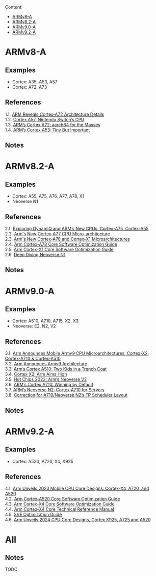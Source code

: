 Content:
* [ARMv8-A](#ARMv8-A)
* [ARMv8.2-A](#ARMv82-A)
* [ARMv9.0-A](#ARMv90-A)
* [ARMv9.2-A](#ARMv92-A)


# ARMv8-A

## Examples

* Cortex: A35, A53, A57
* Cortex: A72, A73

## References

1.1. [ARM Reveals Cortex-A72 Architecture Details](https://www.anandtech.com/show/9184/arm-reveals-cortex-a72-architecture-details)<br/>
1.2. [Cortex A57, Nintendo Switch’s CPU](https://chipsandcheese.com/2023/12/12/cortex-a57-nintendo-switchs-cpu/)<br/>
1.3. [ARM’s Cortex A72: aarch64 for the Masses](https://chipsandcheese.com/2023/11/10/arms-cortex-a72-aarch64-for-the-masses/)<br/>
1.4. [ARM’s Cortex A53: Tiny But Important](https://chipsandcheese.com/2023/05/28/arms-cortex-a53-tiny-but-important/)

## Notes



# ARMv8.2-A

## Examples

* Cortex: A55, A75, A76, A77, A78, X1
* Neoverse N1

## References

2.1. [Exploring DynamIQ and ARM’s New CPUs: Cortex-A75, Cortex-A55](https://www.anandtech.com/show/11441/dynamiq-and-arms-new-cpus-cortex-a75-a55)<br/>
2.2. [Arm's New Cortex-A77 CPU Micro-architecture](https://www.anandtech.com/show/14384/arm-announces-cortexa77-cpu-ip)<br/>
2.3. [Arm's New Cortex-A78 and Cortex-X1 Microarchitectures](https://www.anandtech.com/show/15813/arm-cortex-a78-cortex-x1-cpu-ip-diverging)<br/>
2.4. [Arm Cortex-A78 Core Software Optimization Guide](https://developer.arm.com/documentation/102160/latest/)<br/>
2.5. [Arm Cortex-X1 Core Software Optimization Guide](https://documentation-service.arm.com/static/5f15a74720b7cf4bc5247c06)<br/>
2.6. [Deep Diving Neoverse N1](https://chipsandcheese.com/2021/10/22/deep-diving-neoverse-n1/)

## Notes


# ARMv9.0-A

## Examples

* Cortex: A510, A710, A715, X2, X3
* Neoverse: E2, N2, V2

## References

3.1. [Arm Announces Mobile Armv9 CPU Microarchitectures: Cortex-X2, Cortex-A710 & Cortex-A510](https://www.anandtech.com/show/16693/arm-announces-mobile-armv9-cpu-microarchitectures-cortexx2-cortexa710-cortexa510)<br/>
3.2. [Arm Announces Armv9 Architecture](https://www.anandtech.com/show/16584/arm-announces-armv9-architecture)<br/>
3.3. [Arm’s Cortex A510: Two Kids in a Trench Coat](https://chipsandcheese.com/2023/10/01/arms-cortex-a510-two-kids-in-a-trench-coat/)<br/>
3.4. [Cortex X2: Arm Aims High](https://chipsandcheese.com/2023/10/27/cortex-x2-arm-aims-high/)<br/>
3.5. [Hot Chips 2023: Arm’s Neoverse V2](https://chipsandcheese.com/2023/09/11/hot-chips-2023-arms-neoverse-v2/)<br/>
3.6. [ARM’s Cortex A710: Winning by Default](https://chipsandcheese.com/2023/08/11/arms-cortex-a710-winning-by-default/)<br/>
3.7. [ARM’s Neoverse N2: Cortex A710 for Servers](https://chipsandcheese.com/2023/08/18/arms-neoverse-n2-cortex-a710-for-servers/)<br/>
3.8. [Correction for A710/Neoverse N2’s FP Scheduler Layout](https://chipsandcheese.com/2023/08/19/correction-for-a710-neoverse-n2s-fp-scheduler-layout/)<br/>

## Notes



# ARMv9.2-A

## Examples

* Cortex: A520, A720, X4, X925

## References

4.1. [Arm Unveils 2023 Mobile CPU Core Designs: Cortex-X4, A720, and A520](https://www.anandtech.com/show/18871/arm-unveils-armv92-mobile-architecture-cortex-x4-a720-and-a520-64bit-exclusive)<br/>
4.2. [Arm Cortex-A520 Core Software Optimization Guide](https://developer.arm.com/documentation/PJDOC-1505342170-671342/latest)<br/>
4.3. [Arm Cortex-X4 Core Software Optimization Guide](https://developer.arm.com/documentation/PJDOC1505342170538636/latest/)<br/>
4.4. [Arm Cortex-X4 Core Technical Reference Manual](https://developer.arm.com/documentation/102484/0002/The-Cortex-X4--core)<br/>
4.5. [SVE Optimization Guide](https://developer.arm.com/documentation/102699/latest/)<br/>
4.6. [Arm Unveils 2024 CPU Core Designs, Cortex X925, A725 and A520](https://www.anandtech.com/show/21399/arm-unveils-2024-cpu-core-designs-cortex-x925-a725-and-a520-arm-v9-2-redefined-for-3nm-)

# All

## Notes

TODO
